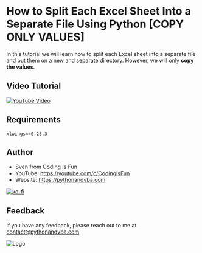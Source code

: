 # How to Split Each Excel Sheet Into a Separate File Using Python [COPY ONLY VALUES]

In this tutorial we will learn how to split each Excel sheet into a separate file and put them on a new and separate directory. However, we will only **copy the values**.

## Video Tutorial
[![YouTube Video](https://img.youtube.com/vi/J-3UBaP2DfM/0.jpg)](https://youtu.be/J-3UBaP2DfM)

## Requirements
```
xlwings==0.25.3
```

## Author

- Sven from Coding Is Fun
- YouTube: https://youtube.com/c/CodingIsFun
- Website: https://pythonandvba.com

[![ko-fi](https://ko-fi.com/img/githubbutton_sm.svg)](https://ko-fi.com/X7X47Q0EG)

## Feedback

If you have any feedback, please reach out to me at contact@pythonandvba.com


![Logo](https://www.pythonandvba.com/banner-img)

